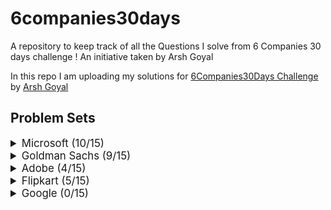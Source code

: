 # 6companies30days
 A repository to keep track of all the Questions I solve from 6 Companies 30 days challenge !
 An initiative taken by Arsh Goyal
 

In this repo I am uploading my solutions for [6Companies30Days Challenge](https://www.youtube.com/watch?v=QUnaBYKQkZU&t=7s) by [Arsh Goyal](https://www.linkedin.com/in/arshgoyal/)

## Problem Sets

<details>
<summary style="font-size: 1.2em">Microsoft (10/15)</summary>

Sr  | Problems                                                                                    | TryIt                                                                                                                                     | Status
----|---------------------------------------------------------------------------------------------------------------------------|-------------------------------------------------------------------------------------------------------------------------------------------|---------
1   | [You are given an array of strings tokens that represents an arithmetic expression in a Reverse Polish Notation.](Microsoft/EvaluateReversePolishNotation.java)                                                     | [Problem Link](https://leetcode.com/problems/evaluate-reverse-polish-notation/)                                                     | ✅
2   | [Combination Sum with a twist.](Microsoft/CombinationSum3.java)                                                   | [Problem Link](https://leetcode.com/problems/combination-sum-iii/)                                        											   																															| ✅
3   | [Bulls and Cows](Microsoft/Bulls%20and%20Cows.java)   | [Problem Link](https://leetcode.com/problems/bulls-and-cows/)    | ✅
4   | [You are given an integer array nums of length n. Return maximum length of Rotation Function](Microsoft/Rotate%20Function.java)                                                             | [Problem Link](https://leetcode.com/problems/rotate-function/)                                   | ✅
5   | [Largest Divisible Subset.](Microsoft/Largest%20Divisible%20Subset.java)                                                     | [Problem Link](https://leetcode.com/problems/largest-divisible-subset/)                              | ✅
6   | [How to find a perfect Rectangle.]()                                                     | [Problem Link](https://leetcode.com/problems/perfect-rectangle/)                              | ❌
7   | [Scheduling a Course.](Microsoft/Course%20Schedule.java)                                                     | [Problem Link](https://leetcode.com/problems/course-schedule/)                              | ✅
8   | [Most Profitable Path in a Tree]()                                                     | [Problem Link](https://leetcode.com/problems/most-profitable-path-in-a-tree/)                              | ❌
9   | [Number of Pairs satisfying Inequality.]()                                                     | [Problem Link](https://leetcode.com/problems/number-of-pairs-satisfying-inequality/)                              | ❌
10   | [Shortest Unsorted Continuous Subarray](Microsoft/Shortest%20Unsorted%20Continuous%20Subarray.java)                                                     | [Problem Link](https://leetcode.com/problems/shortest-unsorted-continuous-subarray/)                              |  ✅
11   | [Number of Ways to Arrive at Destination]()                                                     | [Problem Link](https://leetcode.com/problems/number-of-ways-to-arrive-at-destination/)                              | ❌
12   | [Longest Happy Prefix](Microsoft/Longest%20Happy%20Prefix.java)                                                     | [Problem Link](https://leetcode.com/problems/longest-happy-prefix/)                              | ✅
13   | [Seat Arrangement in a SpiceJet Problem - Online OA February ‘22](Microsoft/Airplane%20Seat%20Assignment%20Probability.java)                                                     | [Problem Link](https://leetcode.com/problems/airplane-seat-assignment-probability/)                              | ✅
14  | [Minimum Deletions to Make Array Divisible]()                                                     | [Problem Link](https://leetcode.com/problems/minimum-deletions-to-make-array-divisible/)                              | ❌
15  | [Substrings Containing All Three Characters](Microsoft/Number%20of%20Substrings%20Containing%20All%20Three%20Characters%20.java)                                                     | [Problem Link](https://leetcode.com/problems/number-of-substrings-containing-all-three-characters/)                              | ✅
 
</details>


<details>
<summary style="font-size: 1.2em">Goldman Sachs (9/15)</summary>

Sr  | Problems                                                                                    | TryIt                                                                                                                                     | Status
----|---------------------------------------------------------------------------------------------------------------------------|-------------------------------------------------------------------------------------------------------------------------------------------|---------
1   | [Max Points on a Line](/Goldman%20Sachs/Max%20Points%20on%20a%20Line.java)                                                     | [Problem Link](https://leetcode.com/problems/max-points-on-a-line/)                                                     | ✅
2   | [Valid Square](/Goldman%20Sachs/Valid%20Square.java)                                                   | [Problem Link](https://leetcode.com/problems/valid-square/)                                        											   																															| ✅
3   | [Factorial with Trailing Zeroes](/Goldman%20Sachs/Factorial%20Trailing%20Zeroes.java)   | [Problem Link](https://leetcode.com/problems/factorial-trailing-zeroes/)    | ✅
4   | [Number of Boomerangs](/Goldman%20Sachs/Number%20of%20Boomerangs.java)                                                             | [Problem Link](https://leetcode.com/problems/number-of-boomerangs/)                                   | ✅
5   | [Split Array into Sequences](/Goldman%20Sachs/Split%20Array%20into%20Consecutive%20Subsequences.java)                                                     | [Problem Link](https://leetcode.com/problems/split-array-into-consecutive-subsequences/)                              | ✅
6   | [Minimum Consecutive Cards to pick up](/Goldman%20Sachs/Minimum%20Consecutive%20Cards%20to%20Pick%20Up.java)                                                     | [Problem Link](https://leetcode.com/problems/minimum-consecutive-cards-to-pick-up/)                              | ✅ 
7   | [Count Good Triplets in Array]()                                                     | [Problem Link](https://leetcode.com/problems/count-good-triplets-in-an-array/)                              | ❌
8   | [Maximum Points in Archery Competition]()                                                     | [Problem Link](https://leetcode.com/problems/maximum-points-in-an-archery-competition/)                              | ❌
9   | [Initial Public Offering]()                                                     | [Problem Link](https://leetcode.com/problems/ipo/)                              | ❌
10   | [People and Secret]()                                                     | [Problem Link](https://leetcode.com/problems/number-of-people-aware-of-a-secret/)                              | ❌
11   | [Invalid Transactions in an EMI](/Goldman%20Sachs/Invalid%20Transactions.java)                                                     | [Problem Link](https://leetcode.com/problems/invalid-transactions/)                              | ✅
12   | [All elements of a binary Search Tree](/Goldman%20Sachs/All%20Elements%20in%20Two%20Binary%20Search%20Trees.java)                                                     | [Problem Link](https://leetcode.com/problems/all-elements-in-two-binary-search-trees/)                              | ✅ 
13   | [Rhombus Sums in a GRID]()                                                     | [Problem Link](https://leetcode.com/problems/get-biggest-three-rhombus-sums-in-a-grid/)                              | ❌
14  | [Nice Pairs in Array](/Goldman%20Sachs/Count%20Nice%20Pairs%20in%20an%20Array.java)                                                     | [Problem Link](https://leetcode.com/problems/count-nice-pairs-in-an-array/)                              | ✅ 
15  | [Good People based on Statements]()                                                     | [Problem Link](https://leetcode.com/problems/maximum-good-people-based-on-statements/)                              | ❌
 
</details>


<details>
<summary style="font-size: 1.2em">Adobe (4/15)</summary>

Sr  | Problems                                                                                    | TryIt                                                                                                                                     | Status
----|---------------------------------------------------------------------------------------------------------------------------|-------------------------------------------------------------------------------------------------------------------------------------------|---------
1   | [Fraction to a recurring Decimal](adobe/Fraction%20to%20Recurring%20Decimal.java)                                                     | ❌[Problem Link](https://leetcode.com/problems/fraction-to-recurring-decimal/)                                                     | ✅
2   | [Increasing Triplet Sequence](adobe/Increasing%20Triplet%20Subsequence.java)                                                   | [Problem Link](https://leetcode.com/problems/increasing-triplet-subsequence/)                                        											   																															| ✅
3   | [Kth smallest in Lexographical Order](adobe/K-th%20Smallest%20in%20Lexicographical%20Order.java)   | [Problem Link](https://leetcode.com/problems/k-th-smallest-in-lexicographical-order/)    | ✅
4   | [Magical String]()                                                             | [Problem Link](https://leetcode.com/problems/magical-string/)                                   | ❌
5   | [Non Negative Integers without consecutive ones]()                                                     | [Problem Link](https://leetcode.com/problems/non-negative-integers-without-consecutive-ones/)                              | 
6   | [Knight in a Chessboard]()                                                     | [Problem Link](https://leetcode.com/problems/knight-probability-in-chessboard/)                              |  ❌
7   | [Matching Subsequences]()                                                     | [Problem Link](https://leetcode.com/problems/number-of-matching-subsequences/)                              | ❌
8   | [Genetic Mutation]()                                                     | [Problem Link](https://leetcode.com/problems/minimum-genetic-mutation/)                              | ❌
9   | [Count  nodes equal to average of Subtreeg]()                                                     | [Problem Link](https://leetcode.com/problems/count-nodes-equal-to-average-of-subtree/)                              | ❌
10   | [Max matrix Sum]()                                                     | [Problem Link](https://leetcode.com/problems/maximum-matrix-sum/)                              | ❌
11   | [Stock Price Fluctuation]()                                                     | [Problem Link](https://leetcode.com/problems/stock-price-fluctuation/)                              | ❌
12   | [Shortest Unsorted Continuous Subarray](/Microsoft/Shortest%20Unsorted%20Continuous%20Subarray.java)                                                     | [Problem Link](https://leetcode.com/problems/shortest-unsorted-continuous-subarray/)                              | ✅
13   | [Game of Dungeon]()                                                     | [Problem Link](https://leetcode.com/problems/dungeon-game/)                              | ❌
14  | [People aware of secret]()                                                     | [Problem Link](https://leetcode.com/problems/number-of-people-aware-of-a-secret/)                              | ❌
15  | [Kth smallest Trimmed number]()                                                     | [Problem Link](https://leetcode.com/problems/query-kth-smallest-trimmed-number/)                              | ❌
 
</details>


<details>
<summary style="font-size: 1.2em">Flipkart (5/15)</summary>

Sr  | Problems                                                                                    | TryIt                                                                                                                                     | Status
----|---------------------------------------------------------------------------------------------------------------------------|-------------------------------------------------------------------------------------------------------------------------------------------|---------
1   | [Partition to K Equal Sum Subsets]()                                                     | [Problem Link](https://leetcode.com/problems/partition-to-k-equal-sum-subsets/)                                                     | ✅
2   | [Sale and Offers at Flipkart BBD]()                                                   | [Problem Link](https://leetcode.com/problems/shopping-offers/)                                        											   																															| 
3   | [Remove Zero Sum Consecutive Nodes]()   | [Problem Link](https://leetcode.com/problems/remove-zero-sum-consecutive-nodes-from-linked-list/)    | 
4   | [Winner of the Game]()                                                             | [Problem Link](https://leetcode.com/problems/find-the-winner-of-the-circular-game/)                                   | ✅
5   | [Finding the Mountain Array]()                                                     | [Problem Link](https://leetcode.com/problems/find-in-mountain-array/)                              | 
6   | [Number of ways to separate Numbers]()                                                     | [Problem Link](https://leetcode.com/problems/number-of-ways-to-separate-numbers/)                              |  
7   | [City With the Smallest Number of Neighbors at a Threshold Distance]()                                                     | [Problem Link](https://leetcode.com/problems/find-the-city-with-the-smallest-number-of-neighbors-at-a-threshold-distance/)                              | 
8   | [Closest Primes in Range]()                                                     | [Problem Link](https://leetcode.com/problems/closest-prime-numbers-in-range/)                              | ✅
9   | [Top K frequent Words](/Flipkart/Top%20K%20Frequent%20Words.java)                                                     | [Problem Link](https://leetcode.com/problems/top-k-frequent-words/)                              | ✅
10   | [Distant Barcodes]()                                                     | [Problem Link](https://leetcode.com/problems/distant-barcodes/)                              | ✅
11   | [The new game to Play]()                                                     | [Problem Link](https://leetcode.com/problems/new-21-game/)                              | 
12   | [Check If a String Contains All Binary Codes of Size K]()                                                     | [Problem Link](https://leetcode.com/problems/check-if-a-string-contains-all-binary-codes-of-size-k/)                              | ✅
13   | [Max Area of Island]()                                                     | [Problem Link](https://leetcode.com/problems/max-area-of-island/)                              | 
14  | [Custom String Sorting]()                                                     | [Problem Link](https://leetcode.com/problems/custom-sort-string/)                              | 
15  | [House Robber - Very Imp]()                                                     | [Problem Link](https://leetcode.com/problems/house-robber-iii/)                              | 
 
</details>



<details>
<summary style="font-size: 1.2em">Google (0/15)</summary>

Sr  | Problems                                                                                    | TryIt                                                                                                                                     | Status
----|---------------------------------------------------------------------------------------------------------------------------|-------------------------------------------------------------------------------------------------------------------------------------------|---------
1   | [Maximum Consecutive Floors Without Special Floors]()                                                     | [Problem Link](https://leetcode.com/problems/maximum-consecutive-floors-without-special-floors/)                                                     | 
2   | [Maximum Good People Based on Statements]()                                                   | [Problem Link](https://leetcode.com/problems/maximum-good-people-based-on-statements/)                                        											   																															| 
3   | [Sort an array ](/Google/Sort%20an%20Array.java)   | [Problem Link](https://leetcode.com/problems/sort-an-array/)    | ✅
4   | [Fruit into Baskets]()                                                             | [Problem Link](https://leetcode.com/problems/fruit-into-baskets/)                                   | 
5   | [Number of Closed Islands]()                                                     | [Problem Link](https://leetcode.com/problems/number-of-closed-islands/)                              | 
6   | [Distinct Echo Substrings]()                                                     | [Problem Link](https://leetcode.com/problems/distinct-echo-substrings/)                              |  
7   | [K divisible Array Substrings](/Google/K%20Divisible%20Elements%20Subarrays.java)                                                     | [Problem Link](https://leetcode.com/problems/k-divisible-elements-subarrays/)                              | ✅
8   | [Random Pick with Weight (New Project at Google Play Services)]()                                                     | [Problem Link](https://leetcode.com/problems/random-pick-with-weight/)                              | 
9   | [Maximum Numbers of Coins you can get]()                                                     | [Problem Link](https://leetcode.com/problems/maximum-number-of-coins-you-can-get/)                              | 
10   | [Network Delay Time]()                                                     | [Problem Link](https://leetcode.com/problems/network-delay-time/)                              | 
11   | [Matrix Block Sum]()                                                     | [Problem Link](https://leetcode.com/problems/matrix-block-sum/)                              | 
12   | [Restore IP Addresses]()                                                     | [Problem Link](https://leetcode.com/problems/restore-ip-addresses/)                              | 
13   | [Swim in rising Water (Jeff and the rising hat)]()                                                     | [Problem Link](https://leetcode.com/problems/swim-in-rising-water/)                              | 
14  | [Strictly Palindromic Number]()                                                     | [Problem Link](https://leetcode.com/problems/strictly-palindromic-number/)                              | ✅
15  | [House Robber - Very Imp]()                                                     | [Problem Link](https://leetcode.com/problems/maximum-compatibility-score-sum/)                              | 
 
</details>

